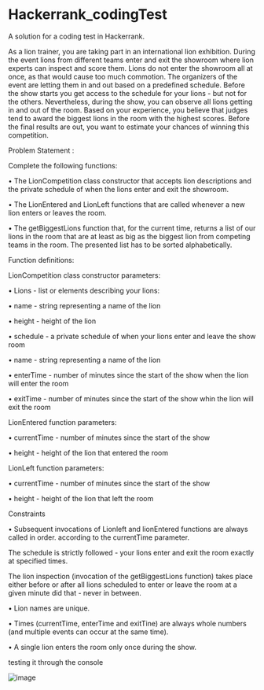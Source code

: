 # Hackerrank_codingTest
A solution for a coding test in Hackerrank.

As a lion trainer, you are taking part in an international lion exhibition. During the event lions from different teams enter and exit the showroom where lion experts can inspect and score them. Lions do not enter the showroom all at once, as that would cause too much commotion. The organizers of the event are letting them in and out based on a predefined schedule. Before the show starts you get access to the schedule for your lions - but not for the others. Nevertheless, during the show, you can observe all lions getting in and out of the room. Based on your experience, you believe that judges tend to award the biggest lions in the room with the highest scores. Before the final results are out, you want to estimate your chances of winning this competition.

Problem Statement :

Complete the following functions:

• The LionCompetition class constructor that accepts lion descriptions and the private schedule of when the lions enter and exit the showroom.

• The LionEntered and LionLeft functions that are called whenever a new lion enters or leaves the room.

• The getBiggestLions function that, for the current time, returns a list of our lions in the room that are at least as big as the biggest lion from competing teams in the room. The presented list has to be sorted alphabetically.

Function definitions:

LionCompetition class constructor parameters:

• Lions - list or elements describing your lions:

• name - string representing a name of the lion

• height - height of the lion

• schedule - a private schedule of when your lions enter and leave the show room

• name - string representing a name of the lion

• enterTime - number of minutes since the start of the show when the lion will enter the room

• exitTime - number of minutes since the start of the show whin the lion will exit the room

LionEntered function parameters:

• currentTime - number of minutes since the start of the show

• height - height of the lion that entered the room

LionLeft function parameters:

• currentTime - number of minutes since the start of the show

• height - height of the lion that left the room

Constraints

• Subsequent invocations of Lionleft and lionEntered functions are always called in order. according to the currentTime parameter.

The schedule is strictly followed - your lions enter and exit the room exactly at specified times.

The lion inspection (invocation of the getBiggestLions function) takes place either before or after all lions scheduled to enter or leave the room at a given minute did that - never in between.

• Lion names are unique.

• Times (currentTime, enterTime and exitTine) are always whole numbers (and multiple events can occur at the same time).

• A single lion enters the room only once during the show.

testing it through the console


![image](https://github.com/kahano/Hackerrank_codingTest/assets/48335933/4c229823-17d5-48fd-bb33-74c50122e5fa)
